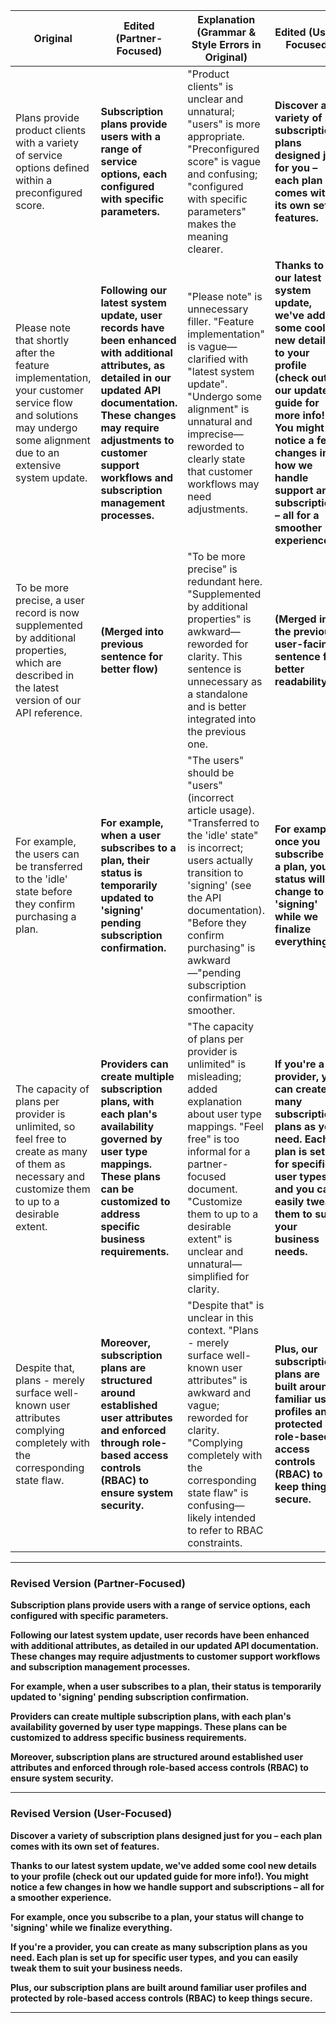 | **Original** | **Edited (Partner-Focused)** | **Explanation (Grammar & Style Errors in Original)** | **Edited (User-Focused)** | **Explanation (User-Friendly Adjustments)** |
|--------------|-----------------------------|----------------------------------------------------|--------------------------|--------------------------------------------|
| Plans provide product clients with a variety of service options defined within a preconfigured score. | **Subscription plans provide users with a range of service options, each configured with specific parameters.** | "Product clients" is unclear and unnatural; "users" is more appropriate. "Preconfigured score" is vague and confusing; "configured with specific parameters" makes the meaning clearer. | **Discover a variety of subscription plans designed just for you – each plan comes with its own set of features.** | Uses "discover" to engage the user. Simplifies technical phrasing into a friendlier, more inviting message. |
| Please note that shortly after the feature implementation, your customer service flow and solutions may undergo some alignment due to an extensive system update. | **Following our latest system update, user records have been enhanced with additional attributes, as detailed in our updated API documentation. These changes may require adjustments to customer support workflows and subscription management processes.** | "Please note" is unnecessary filler. "Feature implementation" is vague—clarified with "latest system update". "Undergo some alignment" is unnatural and imprecise—reworded to clearly state that customer workflows may need adjustments. | **Thanks to our latest system update, we've added some cool new details to your profile (check out our updated guide for more info!). You might notice a few changes in how we handle support and subscriptions – all for a smoother experience.** | Casual, engaging tone. Directly addresses the user with "we've added" and "you might notice" to make the update feel beneficial. |
| To be more precise, a user record is now supplemented by additional properties, which are described in the latest version of our API reference. | **(Merged into previous sentence for better flow)** | "To be more precise" is redundant here. "Supplemented by additional properties" is awkward—reworded for clarity. This sentence is unnecessary as a standalone and is better integrated into the previous one. | **(Merged into the previous user-facing sentence for better readability.)** | Removed redundancy and merged into a more natural, flowing explanation. |
| For example, the users can be transferred to the 'idle' state before they confirm purchasing a plan. | **For example, when a user subscribes to a plan, their status is temporarily updated to 'signing' pending subscription confirmation.** | "The users" should be "users" (incorrect article usage). "Transferred to the 'idle' state" is incorrect; users actually transition to 'signing' (see the API documentation). "Before they confirm purchasing" is awkward—"pending subscription confirmation" is smoother. | **For example, once you subscribe to a plan, your status will change to 'signing' while we finalize everything.** | Conversational tone using "once you subscribe" and "we finalize everything" for clarity and engagement. |
| The capacity of plans per provider is unlimited, so feel free to create as many of them as necessary and customize them to up to a desirable extent. | **Providers can create multiple subscription plans, with each plan's availability governed by user type mappings. These plans can be customized to address specific business requirements.** | "The capacity of plans per provider is unlimited" is misleading; added explanation about user type mappings. "Feel free" is too informal for a partner-focused document. "Customize them to up to a desirable extent" is unclear and unnatural—simplified for clarity. | **If you're a provider, you can create as many subscription plans as you need. Each plan is set up for specific user types, and you can easily tweak them to suit your business needs.** | Uses "If you're a provider" for direct user engagement. "Easily tweak them" makes customization sound approachable and user-friendly. |
| Despite that, plans - merely surface well-known user attributes complying completely with the corresponding state flaw. | **Moreover, subscription plans are structured around established user attributes and enforced through role-based access controls (RBAC) to ensure system security.** | "Despite that" is unclear in this context. "Plans - merely surface well-known user attributes" is awkward and vague; reworded for clarity. "Complying completely with the corresponding state flaw" is confusing—likely intended to refer to RBAC constraints. | **Plus, our subscription plans are built around familiar user profiles and protected by role-based access controls (RBAC) to keep things secure.** | Uses "Plus, our subscription plans" to sound more approachable. Keeps security emphasis while making it more user-friendly. |

---

### **Revised Version (Partner-Focused)**

**Subscription plans provide users with a range of service options, each configured with specific parameters.**

**Following our latest system update, user records have been enhanced with additional attributes, as detailed in our updated API documentation. These changes may require adjustments to customer support workflows and subscription management processes.**

**For example, when a user subscribes to a plan, their status is temporarily updated to 'signing' pending subscription confirmation.**

**Providers can create multiple subscription plans, with each plan's availability governed by user type mappings. These plans can be customized to address specific business requirements.**

**Moreover, subscription plans are structured around established user attributes and enforced through role-based access controls (RBAC) to ensure system security.**

---

### **Revised Version (User-Focused)**

**Discover a variety of subscription plans designed just for you – each plan comes with its own set of features.**

**Thanks to our latest system update, we've added some cool new details to your profile (check out our updated guide for more info!). You might notice a few changes in how we handle support and subscriptions – all for a smoother experience.**

**For example, once you subscribe to a plan, your status will change to 'signing' while we finalize everything.**

**If you're a provider, you can create as many subscription plans as you need. Each plan is set up for specific user types, and you can easily tweak them to suit your business needs.**

**Plus, our subscription plans are built around familiar user profiles and protected by role-based access controls (RBAC) to keep things secure.**

---
